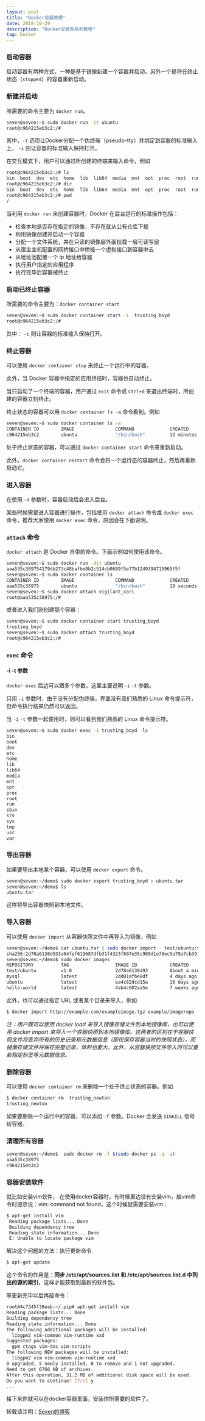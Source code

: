 ```yaml
---
layout: post
title: "Docker容器管理"
date: 2018-10-29
description: "Docker安装及系列教程"
tag: Docker
---
```


### 启动容器

启动容器有两种方式，一种是基于镜像新建一个容器并启动，另外一个是将在终止状态（`stopped`）的容器重新启动。

### 新建并启动

所需要的命令主要为 `docker run`。

```bash
seven@seven:~$ sudo docker run -it ubuntu
root@c964215eb3c2:/# 
```

其中，`-t` 选项让Docker分配一个伪终端（pseudo-tty）并绑定到容器的标准输入上， `-i` 则让容器的标准输入保持打开。

在交互模式下，用户可以通过所创建的终端来输入命令，例如

```bash
root@c964215eb3c2:/# ls
bin  boot  dev  etc  home  lib  lib64  media  mnt  opt  proc  root  run  sbin  srv  sys  tmp  usr  var
root@c964215eb3c2:/# dir
bin  boot  dev	etc  home  lib	lib64  media  mnt  opt	proc  root  run  sbin  srv  sys  tmp  usr  var
root@c964215eb3c2:/# pwd
/
```

当利用 `docker run` 来创建容器时，Docker 在后台运行的标准操作包括：

- 检查本地是否存在指定的镜像，不存在就从公有仓库下载
- 利用镜像创建并启动一个容器
- 分配一个文件系统，并在只读的镜像层外面挂载一层可读写层
- 从宿主主机配置的网桥接口中桥接一个虚拟接口到容器中去
- 从地址池配置一个 ip 地址给容器
- 执行用户指定的应用程序
- 执行完毕后容器被终止

### 启动已终止容器

所需要的命令主要为：`docker container start`

```bash
seven@seven:~$ sudo docker container start -i  trusting_boyd
root@c964215eb3c2:/# 
```

其中： `-i` 则让容器的标准输入保持打开。

### 终止容器

可以使用 `docker container stop` 来终止一个运行中的容器。

此外，当 Docker 容器中指定的应用终结时，容器也自动终止。

当只启动了一个终端的容器，用户通过 `exit` 命令或 `Ctrl+d` 来退出终端时，所创建的容器立刻终止。

终止状态的容器可以用 `docker container ls -a` 命令看到。例如

```bash
seven@seven:~$ sudo docker container ls -a
CONTAINER ID        IMAGE               COMMAND             CREATED             STATUS                          PORTS               NAMES
c964215eb3c2        ubuntu              "/bin/bash"         12 minutes ago      Exited (0) About a minute ago                       trusting_boyd
```

处于终止状态的容器，可以通过 `docker container start` 命令来重新启动。

此外，`docker container restart` 命令会将一个运行态的容器终止，然后再重新启动它。

### 进入容器

在使用 `-d` 参数时，容器启动后会进入后台。

某些时候需要进入容器进行操作，包括使用 `docker attach` 命令或 `docker exec` 命令，推荐大家使用 `docker exec` 命令，原因会在下面说明。

### `attach` 命令

`docker attach` 是 Docker 自带的命令。下面示例如何使用该命令。

```bash
seven@seven:~$ sudo docker run -dit ubuntu
aaa535c389754179db273c48bafbe8b2c514cb0699f5e77b1249394715965f5f
seven@seven:~$ sudo docker container ls
CONTAINER ID        IMAGE               COMMAND             CREATED             STATUS              PORTS               NAMES
aaa535c38975        ubuntu              "/bin/bash"         19 seconds ago      Up 17 seconds                           vigilant_cori
seven@seven:~$ sudo docker attach vigilant_cori
root@aaa535c38975:/# 
```

或者进入我们刚创建那个容器：

```bash
seven@seven:~$ sudo docker container start trusting_boyd
trusting_boyd
seven@seven:~$ sudo docker attach trusting_boyd
root@c964215eb3c2:/# 
```

### `exec` 命令

#### -i -t 参数

`docker exec` 后边可以跟多个参数，这里主要说明 `-i` `-t` 参数。

只用 `-i` 参数时，由于没有分配伪终端，界面没有我们熟悉的 Linux 命令提示符，但命令执行结果仍然可以返回。

当 `-i` `-t` 参数一起使用时，则可以看到我们熟悉的 Linux 命令提示符。

```bash
seven@seven:~$ sudo docker exec -i trusting_boyd  ls 
bin
boot
dev
etc
home
lib
lib64
media
mnt
opt
proc
root
run
sbin
srv
sys
tmp
usr
var
```

### 导出容器

如果要导出本地某个容器，可以使用 `docker export` 命令。

```bash
seven@seven:~/demo$ sudo docker export trusting_boyd > ubuntu.tar
seven@seven:~/demo$ ls
ubuntu.tar
```

这样将导出容器快照到本地文件。

### 导入容器

可以使用 `docker import` 从容器快照文件中再导入为镜像，例如

```bash
seven@seven:~/demo$ cat ubuntu.tar | sudo docker import - test/ubuntu:v1.0
sha256:2d78a6138d933a64fef619687dfb31f4323f607e35c980d1e70ec5a79a7cb39f
seven@seven:~/demo$ sudo docker images 
REPOSITORY          TAG                 IMAGE ID            CREATED              SIZE
test/ubuntu         v1.0                2d78a6138d93        About a minute ago   69.8MB
mysql               latest              2dd01afbe8df        4 days ago           485MB
ubuntu              latest              ea4c82dcd15a        10 days ago          85.8MB
hello-world         latest              4ab4c602aa5e        7 weeks ago          1.84kB
```

此外，也可以通过指定 URL 或者某个目录来导入，例如

```bash
$ docker import http://example.com/exampleimage.tgz example/imagerepo
```

*注：用户既可以使用 docker load 来导入镜像存储文件到本地镜像库，也可以使用 docker import 来导入一个容器快照到本地镜像库。这两者的区别在于容器快照文件将丢弃所有的历史记录和元数据信息（即仅保存容器当时的快照状态），而镜像存储文件将保存完整记录，体积也要大。此外，从容器快照文件导入时可以重新指定标签等元数据信息。*

### 删除容器

可以使用 `docker container rm` 来删除一个处于终止状态的容器。例如

```bash
$ docker container rm  trusting_newton
trusting_newton
```

如果要删除一个运行中的容器，可以添加 `-f` 参数。Docker 会发送 `SIGKILL` 信号给容器。

### 清理所有容器

```bash
seven@seven:~/demo$  sudo docker rm -f $(sudo docker ps -q -a)
aaa535c38975
c964215eb3c2
```

### 容器安装软件

就比如安装vim软件， 在使用docker容器时，有时候里边没有安装vim，敲vim命令时提示说：vim: command not found，这个时候就需要安装vim：

```bash
$ apt-get install vim
 Reading package lists... Done
 Building dependency tree       
 Reading state information... Done
 E: Unable to locate package vim
```

解决这个问题的方法：执行更新命令

```bash
$ apt-get update
```

这个命令的作用是：**同步 /etc/apt/sources.list 和 /etc/apt/sources.list.d 中列出的源的索引**，这样才能获取到最新的软件包。

等更新完毕以后再敲命令：

```bash
root@4c7345f38eab:~/.pip# apt-get install vim
Reading package lists... Done
Building dependency tree       
Reading state information... Done
The following additional packages will be installed:
  libgpm2 vim-common vim-runtime xxd
Suggested packages:
  gpm ctags vim-doc vim-scripts
The following NEW packages will be installed:
  libgpm2 vim vim-common vim-runtime xxd
0 upgraded, 5 newly installed, 0 to remove and 1 not upgraded.
Need to get 6766 kB of archives.
After this operation, 31.2 MB of additional disk space will be used.
Do you want to continue? [Y/n] y
...
```

接下来你就可以在docker容器里面，安装你所需要的软件了。

转载请注明：[Seven的博客](http://sevenold.github.io)